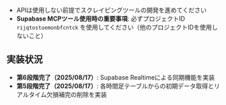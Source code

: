 - APIは使用しない前提でスクレイピングツールの開発を進めてください
- **Supabase MCPツール使用時の重要事項**: 必ずプロジェクトID `rijqtostuemonbfcntck` を使用してください（他のプロジェクトIDを使用しないこと）

## 実装状況
- **第6段階完了（2025/08/17）**: Supabase Realtimeによる同期機能を実装
- **第5段階完了（2025/08/17）**: 各時間足テーブルからの初期データ取得とリアルタイム欠損補完の削除を実装